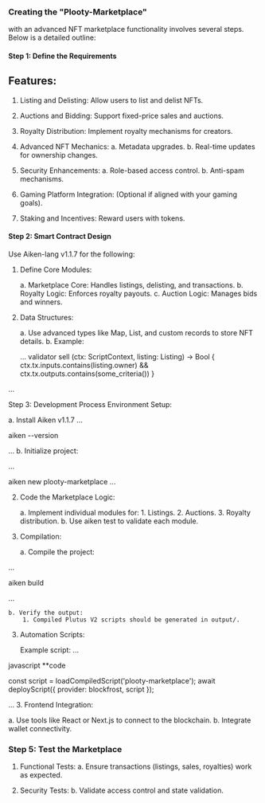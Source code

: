 ### Creating the "Plooty-Marketplace" 
with an advanced NFT marketplace functionality involves several steps. Below is a detailed outline:



#### Step 1: Define the Requirements
## Features:
  1. Listing and Delisting: Allow users to list and delist NFTs.
  2. Auctions and Bidding: Support fixed-price sales and auctions.
  3. Royalty Distribution: Implement royalty mechanisms for creators.
  4. Advanced NFT Mechanics:
       a. Metadata upgrades.
       b. Real-time updates for ownership changes.

5. Security Enhancements:
    a. Role-based access control.
    b. Anti-spam mechanisms.

6. Gaming Platform Integration: (Optional if aligned with your gaming goals).

7. Staking and Incentives: Reward users with tokens.




#### Step 2: Smart Contract Design
Use Aiken-lang v1.1.7 for the following:

  1. Define Core Modules:

     a. Marketplace Core: Handles listings, delisting, and transactions.
     b. Royalty Logic: Enforces royalty payouts.
     c. Auction Logic: Manages bids and winners.

2. Data Structures:

     a. Use advanced types like Map, List, and custom records to store NFT details.
     b. Example:

     ...
     validator sell (ctx: ScriptContext, listing: Listing) -> Bool {
    ctx.tx.inputs.contains(listing.owner) &&
    ctx.tx.outputs.contains(some_criteria())
}


...


Step 3: Development Process
Environment Setup:
    
  a. Install Aiken v1.1.7
   ...

   aiken --version


   ...
   b. Initialize project:
    
   ...

aiken new plooty-marketplace
 ...

2. Code the Marketplace Logic:

    a. Implement individual modules for:
        1. Listings.
        2. Auctions.
        3. Royalty distribution.
    b. Use aiken test to validate each module.

3. Compilation:

   a. Compile the project:

...

aiken build

...

    b. Verify the output:
        1. Compiled Plutus V2 scripts should be generated in output/.

3. Automation Scripts: 
    
   Example script:
   ...

  javascript
**code

const script = loadCompiledScript('plooty-marketplace');
await deployScript({ provider: blockfrost, script });


... 
3. Frontend Integration:

   a. Use tools like React or Next.js to connect to the blockchain.
   b. Integrate wallet connectivity.


### Step 5: Test the Marketplace

 1. Functional Tests:
     a. Ensure transactions (listings, sales, royalties) work as expected.

 2. Security Tests:
     b. Validate access control and state validation.